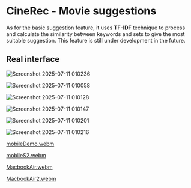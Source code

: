 # CineRec - Movie suggestions

 As for the basic suggestion feature, 
                    it uses <strong>TF-IDF</strong> technique to process and calculate the similarity between 
                    keywords and sets to give the most suitable suggestion. 
                    <span className="bg-clip-text text-transparent bg-gradient-to-r from-red-500 to-purple-600 font-bold">
                        This feature is still under development in the future.</span></p>

## Real interface

![Screenshot 2025-07-11 010236](https://github.com/user-attachments/assets/88a6f0fb-226a-48b2-9265-868e9fce9735)

![Screenshot 2025-07-11 010058](https://github.com/user-attachments/assets/d8b0baca-22d5-47aa-8bbd-bae5d60c3113)

![Screenshot 2025-07-11 010128](https://github.com/user-attachments/assets/43651c81-6bb8-45dc-ab75-3f10256db0d3)

![Screenshot 2025-07-11 010147](https://github.com/user-attachments/assets/e4d28976-e728-477a-ad16-a00ce27ac4cf)

![Screenshot 2025-07-11 010201](https://github.com/user-attachments/assets/8200edac-2aa6-45cc-86e4-74de3ce71d0a)

![Screenshot 2025-07-11 010216](https://github.com/user-attachments/assets/d0c83917-5f08-4811-86d6-85b05cbdb4ef)


[mobileDemo.webm](https://github.com/user-attachments/assets/b93456a6-c8b5-4f0c-87f7-61228f0c4d57)

[mobileS2.webm](https://github.com/user-attachments/assets/256a6662-5a1d-4148-a12e-1bcbfeefcfaf)

[MacbookAir.webm](https://github.com/user-attachments/assets/2cbf360d-be10-4417-af99-8843a8246cf9)

[MacbookAir2.webm](https://github.com/user-attachments/assets/51f1daaa-8a40-4200-8986-d96d0d90e2a0)
